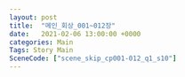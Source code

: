 ```yaml
---
layout: post
title:  "메인_회상_001~012장"
date:   2021-02-06 13:00:00 +0000
categories: Main
Tags: Story Main
SceneCode: ["scene_skip_cp001-012_q1_s10"]
---
```

